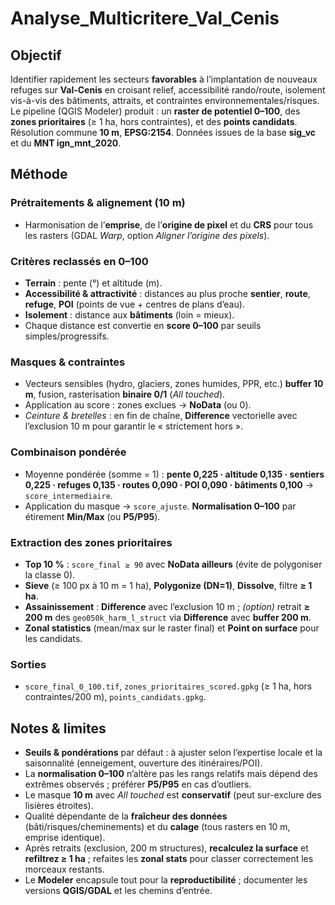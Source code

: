 # Analyse_Multicritere_Val_Cenis

## Objectif
Identifier rapidement les secteurs **favorables** à l’implantation de nouveaux refuges sur **Val-Cenis** en croisant relief, accessibilité rando/route, isolement vis-à-vis des bâtiments, attraits, et contraintes environnementales/risques.  
Le pipeline (QGIS Modeler) produit : un **raster de potentiel 0–100**, des **zones prioritaires** (≥ 1 ha, hors contraintes), et des **points candidats**. Résolution commune **10 m**, **EPSG:2154**. Données issues de la base **sig_vc** et du **MNT ign_mnt_2020**.

## Méthode

### Prétraitements & alignement (10 m)
- Harmonisation de l’**emprise**, de l’**origine de pixel** et du **CRS** pour tous les rasters (GDAL *Warp*, option *Aligner l’origine des pixels*).

### Critères reclassés en 0–100
- **Terrain** : pente (°) et altitude (m).  
- **Accessibilité & attractivité** : distances au plus proche **sentier**, **route**, **refuge**, **POI** (points de vue + centres de plans d’eau).  
- **Isolement** : distance aux **bâtiments** (loin = mieux).  
- Chaque distance est convertie en **score 0–100** par seuils simples/progressifs.

### Masques & contraintes
- Vecteurs sensibles (hydro, glaciers, zones humides, PPR, etc.) **buffer 10 m**, fusion, rasterisation **binaire 0/1** (*All touched*).  
- Application au score : zones exclues → **NoData** (ou 0).  
- *Ceinture & bretelles* : en fin de chaîne, **Difference** vectorielle avec l’exclusion 10 m pour garantir le « strictement hors ».

### Combinaison pondérée
- Moyenne pondérée (somme = 1) : **pente 0,225 · altitude 0,135 · sentiers 0,225 · refuges 0,135 · routes 0,090 · POI 0,090 · bâtiments 0,100** → `score_intermediaire`.  
- Application du masque → `score_ajuste`. **Normalisation 0–100** par étirement **Min/Max** (ou **P5/P95**).

### Extraction des zones prioritaires
- **Top 10 %** : `score_final ≥ 90` avec **NoData ailleurs** (évite de polygoniser la classe 0).  
- **Sieve** (≥ 100 px à 10 m = 1 ha), **Polygonize (DN=1)**, **Dissolve**, filtre **≥ 1 ha**.  
- **Assainissement** : **Difference** avec l’exclusion 10 m ; *(option)* retrait **≥ 200 m** des `geo050k_harm_l_struct` via **Difference** avec **buffer 200 m**.  
- **Zonal statistics** (mean/max sur le raster final) et **Point on surface** pour les candidats.

### Sorties
- `score_final_0_100.tif`, `zones_prioritaires_scored.gpkg` (≥ 1 ha, hors contraintes/200 m), `points_candidats.gpkg`.

## Notes & limites
- **Seuils & pondérations** par défaut : à ajuster selon l’expertise locale et la saisonnalité (enneigement, ouverture des itinéraires/POI).  
- La **normalisation 0–100** n’altère pas les rangs relatifs mais dépend des extrêmes observés ; préférer **P5/P95** en cas d’outliers.  
- Le masque **10 m** avec *All touched* est **conservatif** (peut sur-exclure des lisières étroites).  
- Qualité dépendante de la **fraîcheur des données** (bâti/risques/cheminements) et du **calage** (tous rasters en 10 m, emprise identique).  
- Après retraits (exclusion, 200 m structures), **recalculez la surface** et **refiltrez ≥ 1 ha** ; refaites les **zonal stats** pour classer correctement les morceaux restants.  
- Le **Modeler** encapsule tout pour la **reproductibilité** ; documenter les versions **QGIS/GDAL** et les chemins d’entrée.
